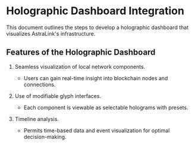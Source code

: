 # Holographic Dashboard Integration

This document outlines the steps to develop a holographic dashboard that visualizes AstraLink's infrastructure.

## Features of the Holographic Dashboard

1. Seamless visualization of local network components.
    - Users can gain real-time insight into blockchain nodes and connections.

2. Use of modifiable glyph interfaces.
    - Each component is viewable as selectable holograms with presets.

3. Timeline analysis.
    - Permits time-based data and event visualization for optimal decision-making.
